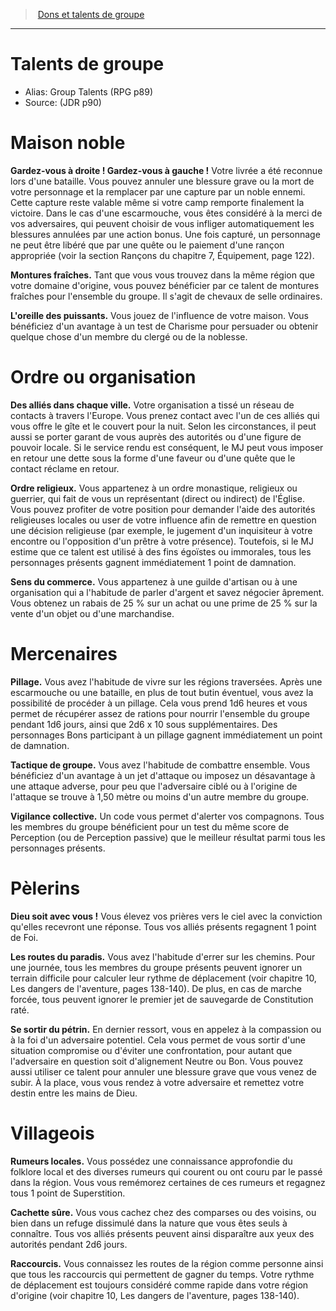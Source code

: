 <!--Items-->

> <!--ParentNameLink-->[Dons et talents de groupe](feats_grouptalents_fr.md)<!--/ParentNameLink-->

---

# <!--Name-->Talents de groupe<!--/Name-->

- Alias: <!--AltName-->Group Talents (RPG p89)<!--/AltName-->
- Source: <!--Source-->(JDR p90)<!--/Source-->

<!--FeatItem-->

# <!--Name-->Maison noble<!--/Name-->

<!--Description-->

**Gardez-vous à droite ! Gardez-vous à gauche !** Votre livrée a été reconnue lors d'une bataille. Vous pouvez annuler une blessure grave ou la mort de votre personnage et la remplacer par une capture par un noble ennemi. Cette capture reste valable même si votre camp remporte finalement la victoire. Dans le cas d'une escarmouche, vous êtes considéré à la merci de vos adversaires, qui peuvent choisir de vous infliger automatiquement les blessures annulées par une action bonus. Une fois capturé, un personnage ne peut être libéré que par une quête ou le paiement d'une rançon appropriée (voir la section Rançons du chapitre 7, Équipement, page 122).

**Montures fraîches.** Tant que vous vous trouvez dans la même région que votre domaine d'origine, vous pouvez bénéficier par ce talent de montures fraîches pour l'ensemble du groupe. Il s'agit de chevaux de selle ordinaires.

**L'oreille des puissants.** Vous jouez de l'influence de votre maison. Vous bénéficiez d'un avantage à un test de Charisme pour persuader ou obtenir quelque chose d'un membre du clergé ou de la noblesse.

<!--/Description-->

<!--/FeatItem-->

<!--FeatItem-->

# <!--Name-->Ordre ou organisation<!--/Name-->

<!--Description-->

**Des alliés dans chaque ville.** Votre organisation a tissé un réseau de contacts à travers l'Europe. Vous prenez contact avec l'un de ces alliés qui vous offre le gîte et le couvert pour la nuit. Selon les circonstances, il peut aussi se porter garant de vous auprès des autorités ou d'une figure de pouvoir locale. Si le service rendu est conséquent, le MJ peut vous imposer en retour une dette sous la forme d'une faveur ou d'une quête que le contact réclame en retour.

**Ordre religieux.** Vous appartenez à un ordre monastique, religieux ou guerrier, qui fait de vous un représentant (direct ou indirect) de l'Église. Vous pouvez profiter de votre position pour demander l'aide des autorités religieuses locales ou user de votre influence afin de remettre en question une décision religieuse (par exemple, le jugement d'un inquisiteur à votre encontre ou l'opposition d'un prêtre à votre présence). Toutefois, si le MJ estime que ce talent est utilisé à des fins égoïstes ou immorales, tous les personnages présents gagnent immédiatement 1 point de damnation.

**Sens du commerce.** Vous appartenez à une guilde d'artisan ou à une organisation qui a l'habitude de parler d'argent et savez négocier âprement. Vous obtenez un rabais de 25 % sur un achat ou une prime de 25 % sur la vente d'un objet ou d'une marchandise.

<!--/Description-->

<!--/FeatItem-->

<!--FeatItem-->

# <!--Name-->Mercenaires<!--/Name-->

<!--Description-->

**Pillage.** Vous avez l'habitude de vivre sur les régions traversées. Après une escarmouche ou une bataille, en plus de tout butin éventuel, vous avez la possibilité de procéder à un pillage. Cela vous prend 1d6 heures et vous permet de récupérer assez de rations pour nourrir l'ensemble du groupe pendant 1d6 jours, ainsi que 2d6 x 10 sous supplémentaires. Des personnages Bons participant à un pillage gagnent immédiatement un point de damnation.

**Tactique de groupe.** Vous avez l'habitude de combattre ensemble. Vous bénéficiez d'un avantage à un jet d'attaque ou imposez un désavantage à une attaque adverse, pour peu que l'adversaire ciblé ou à l'origine de l'attaque se trouve à 1,50 mètre ou moins d'un autre membre du groupe.

**Vigilance collective.** Un code vous permet d'alerter vos compagnons. Tous les membres du groupe bénéficient pour un test du même score de Perception (ou de Perception passive) que le meilleur résultat parmi tous les personnages présents.

<!--/Description-->

<!--/FeatItem-->

<!--FeatItem-->

# <!--Name-->Pèlerins<!--/Name-->

<!--Description-->

**Dieu soit avec vous !** Vous élevez vos prières vers le ciel avec la conviction qu'elles recevront une réponse. Tous vos alliés présents regagnent 1 point de Foi.

**Les routes du paradis.** Vous avez l'habitude d'errer sur les chemins. Pour une journée, tous les membres du groupe présents peuvent ignorer un terrain difficile pour calculer leur rythme de déplacement (voir chapitre 10, Les dangers de l'aventure, pages 138-140). De plus, en cas de marche forcée, tous peuvent ignorer le premier jet de sauvegarde de Constitution raté.

**Se sortir du pétrin.** En dernier ressort, vous en appelez à la compassion ou à la foi d'un adversaire potentiel. Cela vous permet de vous sortir d'une situation compromise ou d'éviter une confrontation, pour autant que l'adversaire en question soit d'alignement Neutre ou Bon. Vous pouvez aussi utiliser ce talent pour annuler une blessure grave que vous venez de subir. À la place, vous vous rendez à votre adversaire et remettez votre destin entre les mains de Dieu.

<!--/Description-->

<!--/FeatItem-->

<!--FeatItem-->

# <!--Name-->Villageois<!--/Name-->

<!--Description-->

**Rumeurs locales.** Vous possédez une connaissance approfondie du folklore local et des diverses rumeurs qui courent ou ont couru par le passé dans la région. Vous vous remémorez certaines de ces rumeurs et regagnez tous 1 point de Superstition.

**Cachette sûre.** Vous vous cachez chez des comparses ou des voisins, ou bien dans un refuge dissimulé dans la nature que vous êtes seuls à connaître. Tous vos alliés présents peuvent ainsi disparaître aux yeux des autorités pendant 2d6 jours.

**Raccourcis.** Vous connaissez les routes de la région comme personne ainsi que tous les raccourcis qui permettent de gagner du temps. Votre rythme de déplacement est toujours considéré comme rapide dans votre région d'origine (voir chapitre 10, Les dangers de l'aventure, pages 138-140).

<!--/Description-->

<!--/FeatItem-->

<!--/Items-->
